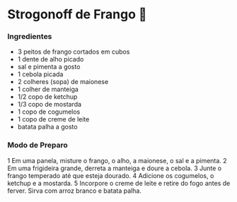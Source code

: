 # Strogonoff de Frango :chicken:

### Ingredientes

 - 3 peitos de frango cortados em cubos
 - 1 dente de alho picado
 - sal e pimenta a gosto
 - 1 cebola picada
 - 2 colheres (sopa) de maionese
 - 1 colher de manteiga
 - 1/2 copo de ketchup
 - 1/3 copo de mostarda
 - 1 copo de cogumelos
 - 1 copo de creme de leite
 - batata palha a gosto

### Modo de Preparo

 1 Em uma panela, misture o frango, o alho, a maionese, o sal e a pimenta.
 2 Em uma frigideira grande, derreta a manteiga e doure a cebola.
 3 Junte o frango temperado até que esteja dourado.
 4 Adicione os cogumelos, o ketchup e a mostarda.
 5 Incorpore o creme de leite e retire do fogo antes de ferver. Sirva com arroz branco e batata palha.
